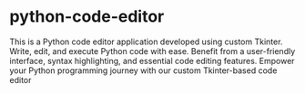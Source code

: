 # python-code-editor
This is a Python code editor application developed using custom Tkinter. Write, edit, and execute Python code with ease. Benefit from a user-friendly interface, syntax highlighting, and essential code editing features. Empower your Python programming journey with our custom Tkinter-based code editor
